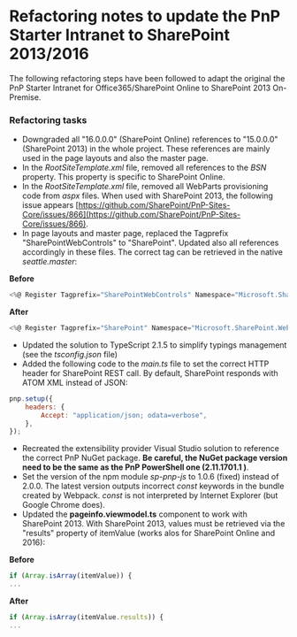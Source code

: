 # Refactoring notes to update the PnP Starter Intranet to SharePoint 2013/2016  #

The following refactoring steps have been followed to adapt the original the PnP Starter Intranet for Office365/SharePoint Online to SharePoint 2013 On-Premise.


### Refactoring tasks ###

- Downgraded all "16.0.0.0" (SharePoint Online) references to "15.0.0.0" (SharePoint 2013) in the whole project. These references are mainly used in the page layouts and also the master page.
- In the *RootSiteTemplate.xml* file, removed all references to the *BSN* property. This property is specific to SharePoint Online.
- In the *RootSiteTemplate.xml* file, removed all WebParts provisioning code from *aspx* files. When used with SharePoint 2013, the following issue appears [https://github.com/SharePoint/PnP-Sites-Core/issues/866](https://github.com/SharePoint/PnP-Sites-Core/issues/866).
- In page layouts and master page, replaced the Tagprefix "SharePointWebControls" to "SharePoint". Updated also all references accordingly in these files. The correct tag can be retrieved in the native *seattle.master*:

**Before**
```csharp
<%@ Register Tagprefix="SharePointWebControls" Namespace="Microsoft.SharePoint.WebControls" Assembly="Microsoft.SharePoint, Version=16.0.0.0, Culture=neutral, PublicKeyToken=71e9bce111e9429c" %> 
```
**After**
```csharp
<%@ Register Tagprefix="SharePoint" Namespace="Microsoft.SharePoint.WebControls" Assembly="Microsoft.SharePoint, Version=15.0.0.0, Culture=neutral, PublicKeyToken=71e9bce111e9429c" %> 
```
- Updated the solution to TypeScript 2.1.5 to simplify typings management (see the *tsconfig.json* file)
- Added the following code to the *main.ts* file to set the correct HTTP header for SharePoint REST call. By default, SharePoint responds with ATOM XML instead of JSON:
```javascript
pnp.setup({
    headers: {
        Accept: "application/json; odata=verbose",
    },
});
```
- Recreated the extensibility provider Visual Studio solution to reference the correct PnP NuGet package. **Be careful, the NuGet package version need to be the same as the PnP PowerShell one (2.11.1701.1 )**.
- Set the version of the npm module *sp-pnp-js* to 1.0.6 (fixed) instead of 2.0.0. The latest version outputs incorrect *const* keywords in the bundle created by Webpack. *const* is not interpreted by Internet Explorer (but Google Chrome does).
- Updated the **pageinfo.viewmodel.ts** component to work with SharePoint 2013. With SharePoint 2013, values must be retrieved via the "results" property of itemValue (works alos for SharePoint Online and 2016):

**Before**
```javascript
if (Array.isArray(itemValue)) {
...
```
**After**
```javascript
if (Array.isArray(itemValue.results)) {
...
```